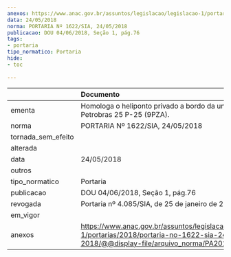 ```yaml
---
anexos: https://www.anac.gov.br/assuntos/legislacao/legislacao-1/portarias/2018/portaria-no-1622-sia-24-05-2018/@@display-file/arquivo_norma/PA2018-1622.pdf
data: 24/05/2018
norma: PORTARIA Nº 1622/SIA, 24/05/2018
publicacao: DOU 04/06/2018, Seção 1, pág.76
tags:
- portaria
tipo_normatico: Portaria
hide: 
- toc 
 
---
```


|                    | Documento                                                                                                                                            |
|:-------------------|:-----------------------------------------------------------------------------------------------------------------------------------------------------|
| ementa             | Homologa o heliponto privado a bordo da unidade Petrobras 25 P-25 (9PZA).                                                                            |
| norma              | PORTARIA Nº 1622/SIA, 24/05/2018                                                                                                                     |
| tornada_sem_efeito |                                                                                                                                                      |
| alterada           |                                                                                                                                                      |
| data               | 24/05/2018                                                                                                                                           |
| outros             |                                                                                                                                                      |
| tipo_normatico     | Portaria                                                                                                                                             |
| publicacao         | DOU 04/06/2018, Seção 1, pág.76                                                                                                                      |
| revogada           | Portaria nº 4.085/SIA, de 25 de janeiro de 2021.                                                                                                     |
| em_vigor           |                                                                                                                                                      |
| anexos             | https://www.anac.gov.br/assuntos/legislacao/legislacao-1/portarias/2018/portaria-no-1622-sia-24-05-2018/@@display-file/arquivo_norma/PA2018-1622.pdf |